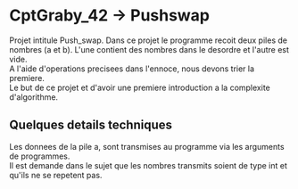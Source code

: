# CptGraby_42 -> Pushswap
Projet intitule Push_swap. 
Dans ce projet le programme recoit deux piles de nombres (a et b). L'une contient des nombres dans le desordre et l'autre est vide.  
A l'aide d'operations precisees dans l'ennoce, nous devons trier la premiere.  
Le but de ce projet et d'avoir une premiere introduction a la complexite d'algorithme.  

## Quelques details techniques
Les donnees de la pile a, sont transmises au programme via les arguments de programmes.  
Il est demande dans le sujet que les nombres transmits soient de type int et qu'ils ne se repetent pas.
